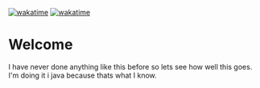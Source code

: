 [![wakatime](https://wakatime.com/badge/gitlab/jzdoot/aod-2022.svg)](https://wakatime.com/badge/gitlab/jzdoot/aod-2022) [![wakatime](https://wakatime.com/badge/github/JZsam/AOD-2022.svg)](https://wakatime.com/badge/github/JZsam/AOD-2022)
# Welcome
I have never done anything like this before so lets see how well this goes. I'm doing it i java because thats what I know.
